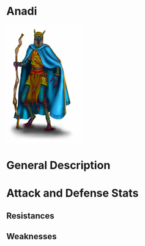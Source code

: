 # Anadi

<img src="./images/anadi-seeker.actor.webp" alt="Anadi" width="200">

# General Description

# Attack and Defense Stats

## Resistances

## Weaknesses
